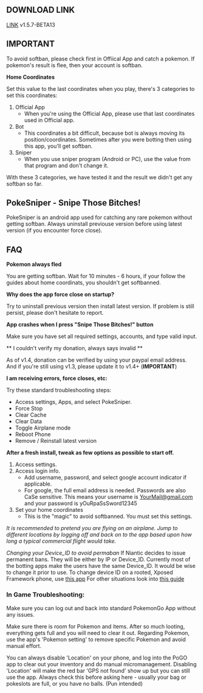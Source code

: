 ## DOWNLOAD LINK
[LINK](../../releases) v1.5.7-BETA13

## IMPORTANT
To avoid softban, please check first in Offiical App and catch a pokemon. If pokemon's result is flee, then your account is softban.

**Home Coordinates**

Set this value to the last coordinates when you play, there's 3 categories to set this coordinates:

1. Official App
    - When you're using the Official App, please use that last coordinates used in Official app.
2. Bot
    - This coordinates a bit difficult, because bot is always moving its position/coordinates. Sometimes after you were botting then using this app, you'll get softban.
3. Sniper
    - When you use sniper program (Android or PC), use the value from that program and don't change it.

With these 3 categories, we have tested it and the result we didn't get any softban so far.

## PokeSniper - Snipe Those Bitches!
PokeSniper is an android app used for catching any rare pokemon without getting softban. Always uninstall previouse version before using latest version (if you encounter force close).


## FAQ
**Pokemon always fled**

You are getting softban. Wait for 10 minutes - 6 hours, if your follow the guides about home coordinats, you shouldn't get softbanned.

**Why does the app force close on startup?**

Try to uninstall previous version then install latest version. If problem is still persist, please don't hesitate to report.

**App crashes when I press "Snipe Those Bitches!" button**

Make sure you have set all required settings, accounts, and type valid input.

** I couldn't verify my donation, always says invalid **

As of v1.4, donation can be verified by using your paypal email address. And if you're still using v1.3, please update it to v1.4+ (**IMPORTANT**)

**I am receiving errors, force closes, etc:**

Try these standard troubleshooting steps:

- Access settings, Apps, and select PokeSniper.
- Force Stop
- Clear Cache
- Clear Data
- Toggle Airplane mode
- Reboot Phone
- Remove / Reinstall latest version
 

**After a fresh install, tweak as few options as possible to start off.**

1. Access settings.
2. Access login info.
    - Add username, password, and select google account indicator if applicable.
    - For google, the full email address is needed.  Passwords are also CaSe sensitive. This means your username is YourMail@gmail.com and your password is yOuRpaSsSword12345	
3. Set your home coordinates
	- This is the "magic" to avoid softbanned. You must set this settings.


*It is recommended to pretend you are flying on an airplane.  Jump to different locations by logging off and back on to the app based upon how long a typical commercial flight would take.*

*Changing your Device_ID to avoid permaban*
If Niantic decides to issue permanent bans. They will be either by IP or Device_ID. Currently most of the botting apps make the users have the same Device_ID. It would be wise to change it prior to use.
To change device ID on a rooted, Xposed Framework phone, use [this app](http://repo.xposed.info/module/com.phoneinfo.changer)
For other situations look into [this guide](http://alltrickszone.com/how-to-change-android-id-rooted-non-phone-easy-guide/)

 
### In Game Troubleshooting:

Make sure you can log out and back into standard PokemonGo App without any issues.

Make sure there is room for Pokemon and items.  After so much looting, everything gets full and you will need to clear it out.  Regarding Pokemon, use the app's 'Pokemon setting' to remove specific Pokemon and avoid manual effort.

You can always disable 'Location' on your phone, and log into the PoGO app to clear out your inventory and do manual micromanagement. Disabling 'Location' will make the red bar 'GPS not found' show up but you can still use the app. 
Always check this before asking here - usually your bag or pokeslots are full, or you have no balls. (Pun intended)